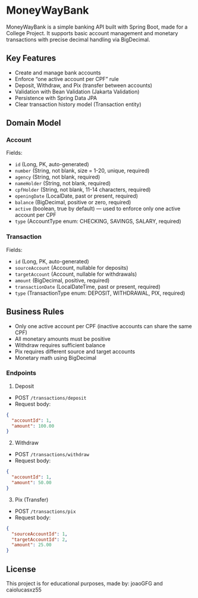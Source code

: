 # MoneyWayBank

MoneyWayBank is a simple banking API built with Spring Boot, made for a College Project. It supports basic account management and monetary transactions with precise decimal handling via BigDecimal.

## Key Features
- Create and manage bank accounts
- Enforce “one active account per CPF” rule
- Deposit, Withdraw, and Pix (transfer between accounts)
- Validation with Bean Validation (Jakarta Validation)
- Persistence with Spring Data JPA
- Clear transaction history model (Transaction entity)

## Domain Model

### Account
Fields:
  - `id` (Long, PK, auto-generated)
  - `number` (String, not blank, size = 1-20, unique, required)
  - `agency` (String, not blank, required)
  - `nameHolder` (String, not blank, required)
  - `cpfHolder` (String, not blank, 11-14 characters, required)
  - `openingDate` (LocalDate, past or present, required)
  - `balance` (BigDecimal, positive or zero, required)
  - `active` (boolean, true by default) — used to enforce only one active account per CPF
  - `type` (AccountType enum: CHECKING, SAVINGS, SALARY, required) 

### Transaction
Fields:
  - `id` (Long, PK, auto-generated)
  - `sourceAccount` (Account, nullable for deposits)
  - `targetAccount` (Account, nullable for withdrawals)
  - `amount` (BigDecimal, positive, required)
  - `transactionDate` (LocalDateTime, past or present, required)
  - `type` (TransactionType enum: DEPOSIT, WITHDRAWAL, PIX, required)

## Business Rules
- Only one active account per CPF (inactive accounts can share the same CPF)
- All monetary amounts must be positive
- Withdraw requires sufficient balance
- Pix requires different source and target accounts
- Monetary math using BigDecimal 

### Endpoints

1) Deposit
- POST `/transactions/deposit`
- Request body:
```json
{
  "accountId": 1,
  "amount": 100.00
}
```

2) Withdraw
- POST `/transactions/withdraw`
- Request body:
```json
{
  "accountId": 1,
  "amount": 50.00
}
```

3) Pix (Transfer)
- POST `/transactions/pix`
- Request body:
```json
{
  "sourceAccountId": 1,
  "targetAccountId": 2,
  "amount": 25.00
}
```



## License
This project is for educational purposes, made by: joaoGFG and caiolucasxz55
